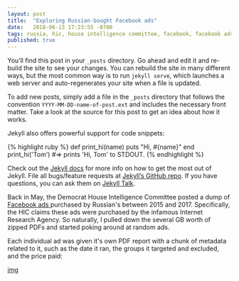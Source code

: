 ```yaml
---
layout: post
title:  "Exploring Russian-bought Facebook ads"
date:   2018-06-13 17:23:55 -0700
tags: russia, hic, house intelligence committee, facebook, facebook ads, 2016 election
published: true 
---
```


You’ll find this post in your `_posts` directory. Go ahead and edit it and re-build the site to see your changes. You can rebuild the site in many different ways, but the most common way is to run `jekyll serve`, which launches a web server and auto-regenerates your site when a file is updated.

To add new posts, simply add a file in the `_posts` directory that follows the convention `YYYY-MM-DD-name-of-post.ext` and includes the necessary front matter. Take a look at the source for this post to get an idea about how it works.

Jekyll also offers powerful support for code snippets:

{% highlight ruby %}
def print_hi(name)
  puts "Hi, #{name}"
end
print_hi('Tom')
#=> prints 'Hi, Tom' to STDOUT.
{% endhighlight %}

Check out the [Jekyll docs][jekyll-docs] for more info on how to get the most out of Jekyll. File all bugs/feature requests at [Jekyll’s GitHub repo][jekyll-gh]. If you have questions, you can ask them on [Jekyll Talk][jekyll-talk].

[jekyll-docs]: https://jekyllrb.com/docs/home
[jekyll-gh]:   https://github.com/jekyll/jekyll
[jekyll-talk]: https://talk.jekyllrb.com/

Back in May, the Democrat House Intelligence Committee posted a dump of [Facebook ads ](https://democrats-intelligence.house.gov/facebook-ads/social-media-advertisements.htm) purchased by Russian's between 2015 and 2017. Specifically, the HIC claims these ads were purchased by the infamous Internet Research Agency. So naturally, I pulled down the several GB worth of zipped PDFs and started poking around at random ads. 

Each individual ad was given it's own PDF report with a chunk of metadata related to it, such as the date it ran, the groups it targeted and excluded, and the price paid:

[img](./foo.jpg)
